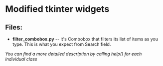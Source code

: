 # Modified tkinter widgets

## Files:
* **filter_combobox.py** -- it's Combobox that filters its list of items as you type. This is what you expect from Search field.

*You can find a more detailed description by calling help() for each individual class*
